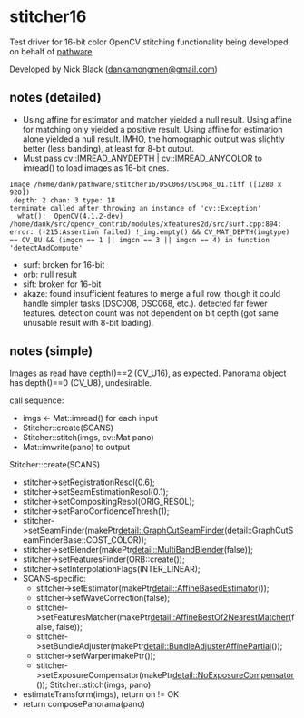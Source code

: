 # stitcher16

Test driver for 16-bit color OpenCV stitching functionality being developed
on behalf of [pathware](https://www.pathware.com/).

Developed by Nick Black (dankamongmen@gmail.com)

## notes (detailed)
* Using affine for estimator and matcher yielded a null result. Using affine
    for matching only yielded a positive result. Using affine for estimation
    alone yielded a null result. IMHO, the homographic output was slightly
    better (less banding), at least for 8-bit output.
* Must pass cv::IMREAD_ANYDEPTH | cv::IMREAD_ANYCOLOR to imread() to load
    images as 16-bit ones.
```
Image /home/dank/pathware/stitcher16/DSC068/DSC068_01.tiff ([1280 x 920])
 depth: 2 chan: 3 type: 18
terminate called after throwing an instance of 'cv::Exception'
  what():  OpenCV(4.1.2-dev) /home/dank/src/opencv_contrib/modules/xfeatures2d/src/surf.cpp:894: error: (-215:Assertion failed) !_img.empty() && CV_MAT_DEPTH(imgtype) == CV_8U && (imgcn == 1 || imgcn == 3 || imgcn == 4) in function 'detectAndCompute'
```
  * surf: broken for 16-bit
  * orb: null result
  * sift: broken for 16-bit
  * akaze: found insufficient features to merge a full row, though it could
      handle simpler tasks (DSC008, DSC068, etc.). detected far fewer
      features. detection count was not dependent on bit depth (got same
      unusable result with 8-bit loading).


## notes (simple)

Images as read have depth()==2 (CV_U16), as expected.
Panorama object has depth()==0 (CV_U8), undesirable.

call sequence:
* imgs <- Mat::imread() for each input
* Stitcher::create(SCANS)
* Stitcher::stitch(imgs, cv::Mat pano)
* Mat::imwrite(pano) to output


Stitcher::create(SCANS)
* stitcher->setRegistrationResol(0.6);
* stitcher->setSeamEstimationResol(0.1);
* stitcher->setCompositingResol(ORIG_RESOL);
* stitcher->setPanoConfidenceThresh(1);
* stitcher->setSeamFinder(makePtr<detail::GraphCutSeamFinder>(detail::GraphCutSeamFinderBase::COST_COLOR));
* stitcher->setBlender(makePtr<detail::MultiBandBlender>(false));
* stitcher->setFeaturesFinder(ORB::create());
* stitcher->setInterpolationFlags(INTER_LINEAR);
* SCANS-specific:
  * stitcher->setEstimator(makePtr<detail::AffineBasedEstimator>());
  * stitcher->setWaveCorrection(false);
  * stitcher->setFeaturesMatcher(makePtr<detail::AffineBestOf2NearestMatcher>(false, false));
  * stitcher->setBundleAdjuster(makePtr<detail::BundleAdjusterAffinePartial>());
  * stitcher->setWarper(makePtr<AffineWarper>());
  * stitcher->setExposureCompensator(makePtr<detail::NoExposureCompensator>());
Stitcher::stitch(imgs, pano)
* estimateTransform(imgs), return on != OK
* return composePanorama(pano)
